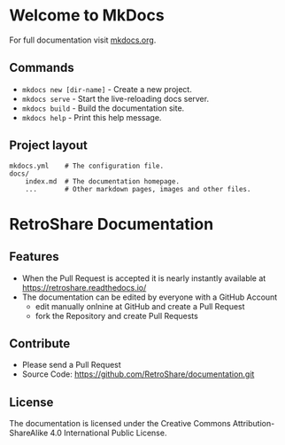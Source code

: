 # Welcome to MkDocs

For full documentation visit [mkdocs.org](http://mkdocs.org).

## Commands

* `mkdocs new [dir-name]` - Create a new project.
* `mkdocs serve` - Start the live-reloading docs server.
* `mkdocs build` - Build the documentation site.
* `mkdocs help` - Print this help message.

## Project layout

    mkdocs.yml    # The configuration file.
    docs/
        index.md  # The documentation homepage.
        ...       # Other markdown pages, images and other files.




RetroShare Documentation
========

Features
--------

- When the Pull Request is accepted it is nearly instantly available at https://retroshare.readthedocs.io/
- The documentation can be edited by everyone with a GitHub Account
  - edit manually onlnine at GitHub and create a Pull Request
  - fork the Repository and create Pull Requests

Contribute
----------
- Please send a Pull Request
- Source Code: https://github.com/RetroShare/documentation.git

License
-------

The documentation is licensed under the Creative Commons Attribution-ShareAlike 4.0 International Public License.
